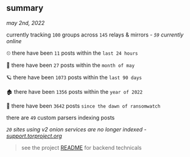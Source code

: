 
## summary
_may 2nd, 2022_

currently tracking `100` groups across `145` relays & mirrors - _`59` currently online_

⏲ there have been `11` posts within the `last 24 hours`

🦈 there have been `27` posts within the `month of may`

🪐 there have been `1073` posts within the `last 90 days`

🏚 there have been `1356` posts within the `year of 2022`

🦕 there have been `3642` posts `since the dawn of ransomwatch`

there are `49` custom parsers indexing posts

_`20` sites using v2 onion services are no longer indexed - [support.torproject.org](https://support.torproject.org/onionservices/v2-deprecation/)_

> see the project [README](https://github.com/thetanz/ransomwatch#ransomwatch--) for backend technicals
